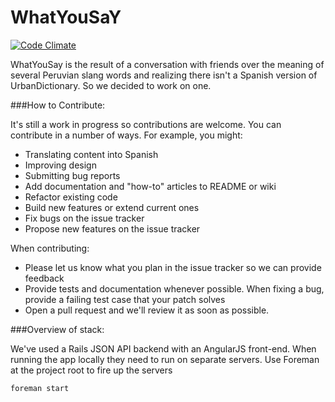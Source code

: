 WhatYouSaY
======

[![Code
Climate](https://codeclimate.com/github/freddyrangel/whatyousay.png)](https://codeclimate.com/github/freddyrangel/whatyousay)


WhatYouSay is the result of a conversation with friends over the meaning of
several Peruvian slang words and realizing there isn't a Spanish version of
UrbanDictionary. So we decided to work on one.

###How to Contribute:

It's still a work in progress so contributions are welcome. You can contribute
in a number of ways. For example, you might:

* Translating content into Spanish
* Improving design
* Submitting bug reports
* Add documentation and "how-to" articles to README or wiki
* Refactor existing code
* Build new features or extend current ones
* Fix bugs on the issue tracker
* Propose new features on the issue tracker

When contributing:

* Please let us know what you plan in the issue tracker so we can provide
  feedback
* Provide tests and documentation whenever possible. When fixing a bug, provide
  a failing test case that your patch solves
* Open a pull request and we'll review it as soon as possible.

###Overview of stack:

We've used a Rails JSON API backend with an AngularJS front-end. When running
the app locally they need to run on separate servers. Use Foreman at the project
root to fire up the servers

```console
foreman start
